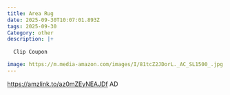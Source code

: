 ```yaml
---
title: Area Rug
date: 2025-09-30T10:07:01.893Z
tags: 2025-09-30
Category: other
description: |+
  
  Clip Coupon 

image: https://m.media-amazon.com/images/I/81tcZ2JDorL._AC_SL1500_.jpg
---
```

https://amzlink.to/az0mZEyNEAJDf
AD